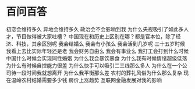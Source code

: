 # 百问百答

初恋会维持多久
异地会维持多久
政治会不会影响到我
为什么央视吸引了如此多人才，节目做得被大家吐槽？
中国现在和历史上区别在哪？都是官本位，除了经济、科技，其余区别呢
我会结婚么
我会有小孩么
我会活到几岁呢
三十五岁时候我看上去比实际年轻还是老
我会财务自由么
我会有事业么
我打工会打到什么时候
中国什么时候会实现同性婚姻
为什么我会暴饮暴食
为什么我有时候情绪超级低落
为什么有时候自控能力很差
为什么快手可以吸引二三线那么多人
为什么在一个公司待一段时间我就想离开
为什么我平衡那么差
农村的葬礼风俗为什么那么复杂
现在温岭农村结婚需要多少钱
房价上涨趋势
互联网金融发展对我的影响
